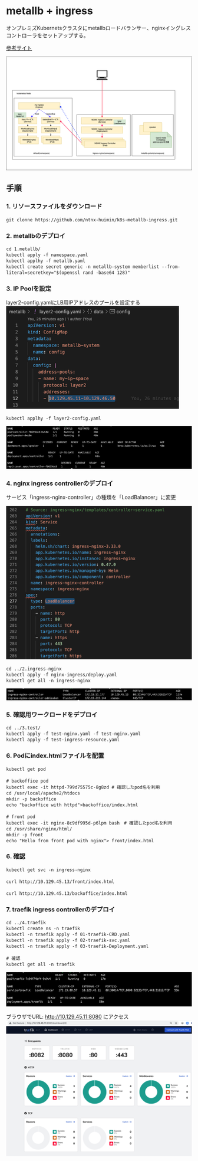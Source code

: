# metallb + ingress

オンプレミズKubernetsクラスタにmetallbロードバランサー、nginxイングレスコントローラをセットアップする。

[参考サイト](https://kubernetes.github.io/ingress-nginx/deploy/baremetal/)

![構成図](./images/構成図.png)

## 手順

### 1. リソースファイルをダウンロード

```
git clonne https://github.com/ntnx-huimin/k8s-metallb-ingress.git
```

### 2. metallbのデプロイ

```
cd 1.metallb/
kubectl apply -f namespace.yaml
kubectl applhy -f metallb.yaml
kubectl create secret generic -n metallb-system memberlist --from-literal=secretkey="$(openssl rand -base64 128)"
```
### 3. IP Poolを設定

layer2-config.yamlにLB用IPアドレスのプールを設定する
![IP Pool設定](./images/layer2-config_IP_pools.png)

```
kubectl applhy -f layer2-config.yaml
```
![metallbのデプロイ結果](./images/result-metallb.png)

### 4. nginx ingress controllerのデプロイ

サービス「ingress-nginx-controller」の種類を「LoadBalancer」に変更

![ingress-nginx-controller」の種類を「LoadBalancer」に変更](./images/ingress-nginx-change-service-type.png)

```
cd ../2.ingress-nginx
kubectl apply -f nginx-ingress/deploy.yaml
kubectl get all -n ingress-nginx
```
![nginx ingress controllerのデプロイ結果](./images/result-ingress-nginx.png)

### 5. 確認用ワークロードをデプロイ

```
cd ../3.test/
kubectl apply -f test-nginx.yaml -f test-nginx.yaml
kubectl apply -f test-ingress-resource.yaml
```

### 6. Podにindex.htmlファイルを配置

```
kubectl get pod

# backoffice pod
kubectl exec -it httpd-799d75575c-8g8zd # 確認したpod名を利用
cd /usr/local/apache2/htdocs
mkdir -p backoffice
echo "backoffice with httpd">backoffice/index.html

# front pod
kubectl exec -it nginx-8c9df995d-p6lpm bash　# 確認したpod名を利用
cd /usr/share/nginx/html/
mkdir -p front
echo "Hello from front pod with nginx"> front/index.html

```

### 6. 確認

```
kubectl get svc -n ingress-nginx

curl http://10.129.45.13/front/index.html

curl http://10.129.45.13/backoffice/index.html
```

### 7. traefik  ingress controllerのデプロイ

```
cd ../4.traefik
kubectl create ns -n traefik
kubectl -n traefik apply -f 01-traefik-CRD.yaml
kubectl -n traefik apply -f 02-traefik-svc.yaml
kubectl -n traefik apply -f 03-traefik-Deployment.yaml

# 確認
kubectl get all -n traefik
```
![traefik ingress controllerのデプロイ結果](./images/result-ingress-traefik.png)

ブラウザでURL: http://10.129.45.11:8080 にアクセス
![traefik ingress controllerのデプロイ結果](./images/result-ingress-traefik-browser.png)

